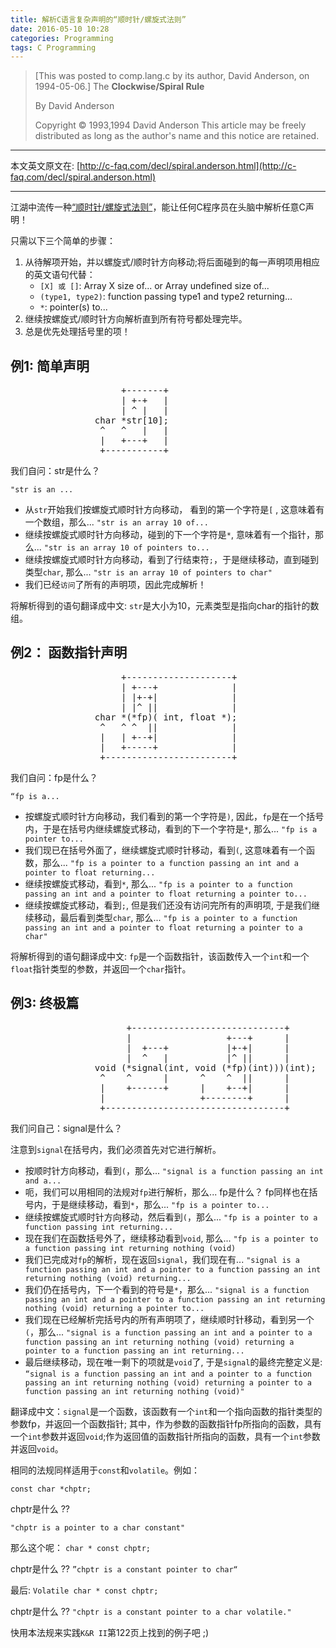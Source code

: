```yaml
---
title: 解析C语言复杂声明的“顺时针/螺旋式法则”
date: 2016-05-10 10:28
categories: Programming
tags: C Programming
---
```


> [This was posted to comp.lang.c by its author, David Anderson, on 1994-05-06.]
> The **Clockwise/Spiral Rule**
> 
> By David Anderson
> 
> Copyright © 1993,1994 David Anderson
> This article may be freely distributed as long as the author's name and this notice are retained.
>
___

本文英文原文在: [http://c-faq.com/decl/spiral.anderson.html](http://c-faq.com/decl/spiral.anderson.html)

_______


江湖中流传一种[“顺时针/螺旋式法则”](http://c-faq.com/decl/spiral.anderson.html)，能让任何C程序员在头脑中解析任意C声明！

只需以下三个简单的步骤：

1. 从待解项开始，并以螺旋式/顺时针方向移动;将后面碰到的每一声明项用相应的英文语句代替：
    + `[X] 或 []`: Array X size of... or Array undefined size of...
    + `(type1, type2)`:  function passing type1 and type2 returning...
    + `*`: pointer(s) to...
2. 继续按螺旋式/顺时针方向解析直到所有符号都处理完毕。
3. 总是优先处理括号里的项！

## 例1: 简单声明

<pre>
                     +-------+
                     | +-+   |
                     | ^ |   |
                char *str[10];
                 ^   ^   |   |
                 |   +---+   |
                 +-----------+
</pre>

我们自问：str是什么？

`"str is an ...`

+ 从`str`开始我们按螺旋式顺时针方向移动， 看到的第一个字符是`[` , 这意味着有一个数组，那么...
    `"str is an array 10 of...`
+ 继续按螺旋式顺时针方向移动，碰到的下一个字符是`*`, 意味着有一个指针，那么...
    `"str is an array 10 of pointers to...`
+ 继续按螺旋式顺时针方向移动，看到了行结束符`;`，于是继续移动，直到碰到类型`char`, 那么...
    `"str is an array 10 of pointers to char"`
+ 我们已经`访问`了所有的声明项，因此完成解析！

将解析得到的语句翻译成中文: `str`是大小为10，元素类型是指向char的指针的数组。

## 例2： 函数指针声明

<pre>
                     +--------------------+
                     | +---+              |
                     | |+-+|              |
                     | |^ ||              |
                char *(*fp)( int, float *);
                 ^   ^ ^  ||              |
                 |   | +--+|              |
                 |   +-----+              |
                 +------------------------+
</pre>

我们自问：fp是什么？

`“fp is a...`

+ 按螺旋式顺时针方向移动，我们看到的第一个字符是`)`, 因此，`fp`是在一个括号内，于是在括号内继续螺旋式移动，看到的下一个字符是`*`, 那么...
    `"fp is a pointer to...`
+ 我们现已在括号外面了，继续螺旋式顺时针移动，看到`(`, 这意味着有一个函数，那么...
    `"fp is a pointer to a function passing an int and a pointer to float returning...`
+ 继续按螺旋式移动，看到`*`, 那么...
    `"fp is a pointer to a function passing an int and a pointer to float returning a pointer to...`
+ 继续按螺旋式移动，看到`;`, 但是我们还没有访问完所有的声明项, 于是我们继续移动，最后看到类型`char`, 那么...
    `"fp is a pointer to a function passing an int and a pointer to float returning a pointer to a char"`

将解析得到的语句翻译成中文: `fp`是一个函数指针，该函数传入一个`int`和一个`float`指针类型的参数，并返回一个`char`指针。

## 例3: 终极篇

<pre>
                      +-----------------------------+
                      |                  +---+      |
                      |  +---+           |+-+|      |
                      |  ^   |           |^ ||      |
                void (*signal(int, void (*fp)(int)))(int);
                 ^    ^      |      ^    ^  ||      |
                 |    +------+      |    +--+|      |
                 |                  +--------+      |
                 +----------------------------------+
</pre>

我们问自己：signal是什么？

注意到`signal`在括号内，我们必须首先对它进行解析。

+ 按顺时针方向移动，看到`(`，那么...
    `"signal is a function passing an int and a...`
+ 呃，我们可以用相同的法规对`fp`进行解析，那么... fp是什么？ fp同样也在括号内，于是继续移动，看到`*`，那么...
    `"fp is a pointer to...`
+ 继续按螺旋式顺时针方向移动，然后看到`(`，那么...
    `"fp is a pointer to a function passing int returning...`
+ 现在我们在函数括号外了，继续移动看到`void`, 那么...
    `"fp is a pointer to a function passing int returning nothing (void)`
+ 我们已完成对`fp`的解析，现在返回`signal`，我们现在有...
    `"signal is a function passing an int and a pointer to a function passing an int returning nothing (void) returning...`
+ 我们仍在括号内，下一个看到的符号是`*`，那么...
    `"signal is a function passing an int and a pointer to a function passing an int returning nothing (void) returning a pointer to...`
+ 我们现在已经解析完括号内的所有声明项了，继续顺时针移动，看到另一个`(`，那么...
    `"signal is a function passing an int and a pointer to a function passing an int returning nothing (void) returning a pointer to a function passing an int returning...`
+ 最后继续移动，现在唯一剩下的项就是`void`了, 于是`signal`的最终完整定义是:
    `“signal is a function passing an int and a pointer to a function passing an int returning nothing (void) returning a pointer to a function passing an int returning nothing (void)"`

翻译成中文：`signal`是一个函数，该函数有一个`int`和一个指向函数的指针类型的参数fp，并返回一个函数指针; 其中，作为参数的函数指针fp所指向的函数，具有一个`int`参数并返回`void`;作为返回值的函数指针所指向的函数，具有一个`int`参数并返回`void`。

相同的法规同样适用于`const`和`volatile`。例如：

`const char *chptr;`

chptr是什么 ??

`"chptr is a pointer to a char constant"`

那么这个呢： `char * const chptr;`

chptr是什么 ??
`”chptr is a constant pointer to char“`

最后: `Volatile char * const chptr;`

chptr是什么 ??
`"chptr is a constant pointer to a char volatile."`

快用本法规来实践`K&R II`第122页上找到的例子吧 ;)
